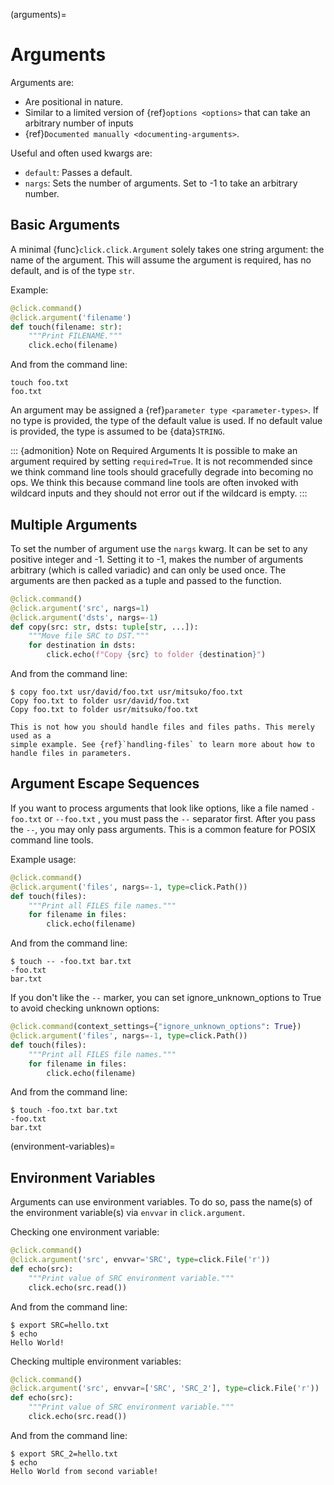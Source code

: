 (arguments)=

# Arguments

Arguments are:

- Are positional in nature.
- Similar to a limited version of {ref}`options <options>` that can take an arbitrary number of inputs
- {ref}`Documented manually <documenting-arguments>`.

Useful and often used kwargs are:

- `default`: Passes a default.
- `nargs`: Sets the number of arguments. Set to -1 to take an arbitrary number.

## Basic Arguments

A minimal {func}`click.click.Argument` solely takes one string argument: the name of the argument. This will assume the
argument is required, has no default, and is of the type `str`.

Example:

```python
@click.command()
@click.argument('filename')
def touch(filename: str):
    """Print FILENAME."""
    click.echo(filename)
```

And from the command line:

```console
touch foo.txt
foo.txt
```

An argument may be assigned a {ref}`parameter type <parameter-types>`. If no type is provided, the type of the default
value is used. If no default value is provided, the type is assumed to be {data}`STRING`.

::: {admonition} Note on Required Arguments
It is possible to make an argument required by setting `required=True`. It
is not recommended since we think command line tools should gracefully degrade into becoming no ops. We think this
because command line tools are often invoked with wildcard inputs and they should not error out if the wildcard is
empty.
:::

## Multiple Arguments

To set the number of argument use the `nargs` kwarg. It can be set to any positive integer and -1. Setting it to -1,
makes the number of arguments arbitrary (which is called variadic) and can only be used once. The arguments are then
packed as a tuple and passed to the function.

```python
@click.command()
@click.argument('src', nargs=1)
@click.argument('dsts', nargs=-1)
def copy(src: str, dsts: tuple[str, ...]):
    """Move file SRC to DST."""
    for destination in dsts:
        click.echo(f"Copy {src} to folder {destination}")
```

And from the command line:

```console
$ copy foo.txt usr/david/foo.txt usr/mitsuko/foo.txt
Copy foo.txt to folder usr/david/foo.txt
Copy foo.txt to folder usr/mitsuko/foo.txt
```

```{admonition} Note on Handling Files
This is not how you should handle files and files paths. This merely used as a
simple example. See {ref}`handling-files` to learn more about how to handle files in parameters.
```

## Argument Escape Sequences

If you want to process arguments that look like options, like a file named `-foo.txt` or `--foo.txt` , you must pass the
`--` separator first. After you pass the `--`, you may only pass arguments. This is a common feature for POSIX command
line tools.

Example usage:

```python
@click.command()
@click.argument('files', nargs=-1, type=click.Path())
def touch(files):
    """Print all FILES file names."""
    for filename in files:
        click.echo(filename)
```

And from the command line:

```console
$ touch -- -foo.txt bar.txt
-foo.txt
bar.txt
```

If you don't like the `--` marker, you can set ignore_unknown_options to True to avoid checking unknown options:

```python
@click.command(context_settings={"ignore_unknown_options": True})
@click.argument('files', nargs=-1, type=click.Path())
def touch(files):
    """Print all FILES file names."""
    for filename in files:
        click.echo(filename)
```

And from the command line:

```console
$ touch -foo.txt bar.txt
-foo.txt
bar.txt
```

(environment-variables)=

## Environment Variables

Arguments can use environment variables. To do so, pass the name(s) of the environment variable(s) via `envvar` in
`click.argument`.

Checking one environment variable:

```python
@click.command()
@click.argument('src', envvar='SRC', type=click.File('r'))
def echo(src):
    """Print value of SRC environment variable."""
    click.echo(src.read())
```

And from the command line:

```console
$ export SRC=hello.txt
$ echo
Hello World!
```

Checking multiple environment variables:

```python
@click.command()
@click.argument('src', envvar=['SRC', 'SRC_2'], type=click.File('r'))
def echo(src):
    """Print value of SRC environment variable."""
    click.echo(src.read())
```

And from the command line:

```console
$ export SRC_2=hello.txt
$ echo
Hello World from second variable!
```
